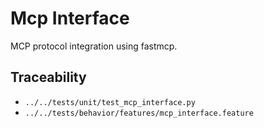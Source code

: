 # Mcp Interface

MCP protocol integration using fastmcp.

## Traceability

- `../../tests/unit/test_mcp_interface.py`
- `../../tests/behavior/features/mcp_interface.feature`
